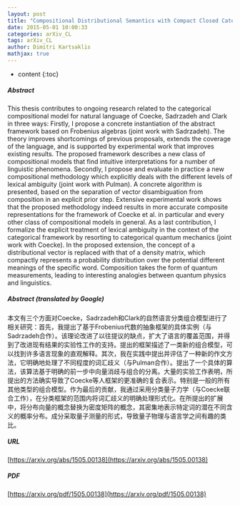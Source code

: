 ```yaml
---
layout: post
title: "Compositional Distributional Semantics with Compact Closed Categories and Frobenius Algebras"
date: 2015-05-01 10:00:33
categories: arXiv_CL
tags: arXiv_CL
author: Dimitri Kartsaklis
mathjax: true
---
```


* content
{:toc}

##### Abstract
This thesis contributes to ongoing research related to the categorical compositional model for natural language of Coecke, Sadrzadeh and Clark in three ways: Firstly, I propose a concrete instantiation of the abstract framework based on Frobenius algebras (joint work with Sadrzadeh). The theory improves shortcomings of previous proposals, extends the coverage of the language, and is supported by experimental work that improves existing results. The proposed framework describes a new class of compositional models that find intuitive interpretations for a number of linguistic phenomena. Secondly, I propose and evaluate in practice a new compositional methodology which explicitly deals with the different levels of lexical ambiguity (joint work with Pulman). A concrete algorithm is presented, based on the separation of vector disambiguation from composition in an explicit prior step. Extensive experimental work shows that the proposed methodology indeed results in more accurate composite representations for the framework of Coecke et al. in particular and every other class of compositional models in general. As a last contribution, I formalize the explicit treatment of lexical ambiguity in the context of the categorical framework by resorting to categorical quantum mechanics (joint work with Coecke). In the proposed extension, the concept of a distributional vector is replaced with that of a density matrix, which compactly represents a probability distribution over the potential different meanings of the specific word. Composition takes the form of quantum measurements, leading to interesting analogies between quantum physics and linguistics.

##### Abstract (translated by Google)
本文有三个方面对Coecke，Sadrzadeh和Clark的自然语言分类组合模型进行了相关研究：首先，我提出了基于Frobenius代数的抽象框架的具体实例（与Sadrzadeh合作）。该理论改进了以往提议的缺点，扩大了语言的覆盖范围，并得到了改进现有结果的实验​​性工作的支持。提出的框架描述了一类新的组合模型，可以找到许多语言现象的直观解释。其次，我在实践中提出并评估了一种新的作文方法，它明确地处理了不同程度的词汇歧义（与Pulman合作）。提出了一个具体的算法，该算法基于明确的前一步中向量消歧与组合的分离。大量的实验工作表明，所提出的方法确实导致了Coecke等人框架的更准确的复合表示。特别是一般的所有其他类型的组合模型。作为最后的贡献，我通过采用分类量子力学（与Coecke联合工作），在分类框架的范围内将词汇歧义的明确处理形式化。在所提出的扩展中，将分布向量的概念替换为密度矩阵的概念，其密集地表示特定词的潜在不同含义的概率分布。成分采取量子测量的形式，导致量子物理与语言学之间有趣的类比。

##### URL
[https://arxiv.org/abs/1505.00138](https://arxiv.org/abs/1505.00138)

##### PDF
[https://arxiv.org/pdf/1505.00138](https://arxiv.org/pdf/1505.00138)

